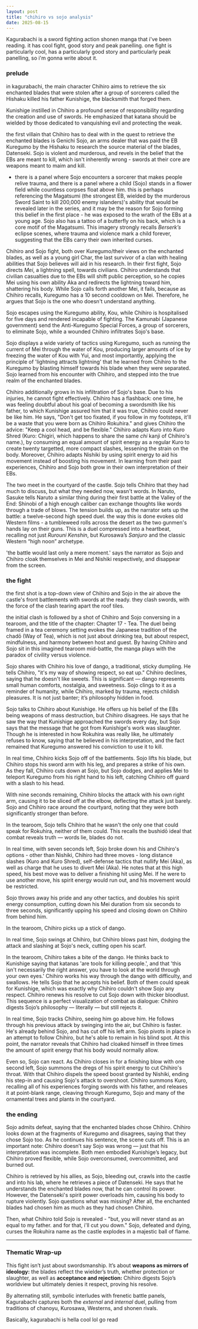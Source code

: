 ```yaml
---
layout: post
title: "chihiro vs sojo analysis"
date: 2025-08-15
---
```


Kagurabachi is a sword fighting action shonen manga that i've been reading. it has cool fight, good story and peak panelling. one fight is particularly cool, has a particularly good story and particularly peak panelling, so i'm gonna write about it.

### prelude

in kagurabachi, the main character Chihiro aims to retrieve the six enchanted blades that were stolen after a group of sorcerers called the Hishaku killed his father Kunishige, the blacksmith that forged them.

Kunishige instilled in Chihiro a profound sense of responsibility regarding the creation and use of swords. He emphasized that katana should be wielded by those dedicated to vanquishing evil and protecting the weak.

the first villain that Chihiro has to deal with in the quest to retrieve the enchanted blades is Genichi Sojo, an arms dealer that was paid the EB Kuregumo by the Hishaku to research the source material of the blades, Datenseki. Sojo is violent and murderous, and revels in the belief that the EBs are meant to kill, which isn't inherently wrong - swords at their core are weapons meant to maim and kill.

* there is a panel where Sojo encounters a sorcerer that makes people relive trauma, and there is a panel where a child (Sojo) stands in a flower field while countless corpses float above him. this is perhaps referencing the Magatsumi (the strongest EB, wielded by the murderous Sword Saint to kill 200,000 enemy islanders)'s ability that would be revealed later in the series, and it may be the reason for Sojo forming this belief in the first place - he was exposed to the wrath of the EBs at a young age. Sojo also has a tattoo of a butterfly on his back, which is a core motif of the Magatsumi. This imagery strongly recalls *Berserk’s* eclipse scenes, where trauma and violence mark a child forever, suggesting that the EBs carry their own inherited curses.

Chihiro and Sojo fight, both over Kuregumo/their views on the enchanted blades, as well as a young girl Char, the last survivor of a clan with healing abilities that Sojo believes will aid in his research. In their first fight, Sojo directs <i>Mei</i>, a lightning spell, towards civilians. Chihiro understands that civilian casualties due to the EBs will shift public perception, so he copies Mei using his own ability Aka and redirects the lightning toward him, shattering his body. While Sojo calls forth another Mei, it fails, because as Chihiro recalls, Kuregumo has a 10 second cooldown on Mei. Therefore, he argues that Sojo is the one who doesn't understand anything.

Sojo escapes using the Kuregumo ability, Kou, while Chihiro is hospitalised for five days and rendered incapable of fighting. The Kamunabi (Japanese government) send the Anti-Kuregumo Special Forces, a group of sorcerers, to eliminate Sojo, while a wounded Chihiro infiltrates Sojo's base.

Sojo displays a wide variety of tactics using Kuregumo, such as running the current of Mei through the water of Kou, producing larger amounts of ice by freezing the water of Kou with Yui, and most importantly, applying the principle of 'lightning attracts lightning' that he learned from Chihiro to the Kuregumo by blasting himself towards his blade when they were separated. Sojo learned from his encounter with Chihiro, and stepped into the true realm of the enchanted blades.

Chihiro additionally grows in his infiltration of Sojo's base. Due to his injuries, he cannot fight effectively. Chihiro has a flashback: one time, he was feeling doubtful about his goal of becoming a swordsmith like his father, to which Kunishige assured him that it was true, Chihiro could never be like him. He says, "Don't get too fixated, if you follow in my footsteps, it'll be a waste that you were born as Chihiro Rokuhira." and gives Chihiro the advice: "Keep a cool head, and be flexible." Chihiro adapts Kuro into Kuro Shred (Kuro: Chigiri, which happens to share the same <i>chi</i> kanji of Chihiro's name.), by consuming an equal amount of spirit energy as a regular Kuro to create twenty targetted, more compact slashes, lessening the strain on the body. Moreover, Chihiro adapts Nishiki by using spirit energy to aid his movement instead of boosting his movement. In learning from their past experiences, Chihiro and Sojo both grow in their own interpretation of their EBs.

The two meet in the courtyard of the castle. Sojo tells Chihiro that they had much to discuss, but what they needed now, wasn't words. In Naruto, Sasuke tells Naruto a similar thing during their first battle at the Valley of the End: Shinobi of a high enough caliber can exchange thoughts like words through a trade of blows. The tension builds up, as the narrator sets up the battle: a twelve-second high speed duel. the way this is done evokes old Western films - a tumbleweed rolls across the desert as the two gunmen's hands lay on their guns. This is a duel compressed into a heartbeat, recalling not just *Rurouni Kenshin*, but Kurosawa’s *Sanjuro* and the classic Western “high noon” archetype.

'the battle would last only a mere moment.' says the narrator as Sojo and Chihiro cloak themselves in Mei and Nishiki respectively, and disappear from the screen.

### the fight

the first shot is a top-down view of Chihiro and Sojo in the air above the castle's front battlements with swords at the ready. they clash swords, with the force of the clash tearing apart the roof tiles.

the initial clash is followed by a shot of Chihiro and Sojo conversing in a tearoom, and the title of the chapter: Chapter 17 - Tea. The duel being framed in a tea ceremony setting evokes the Japanese tradition of the chadō (Way of Tea), which is not just about drinking tea, but about respect, mindfulness, and harmony between host and guest. By having Chihiro and Sojo sit in this imagined tearoom mid-battle, the manga plays with the paradox of civility versus violence.

Sojo shares with Chihiro his love of dango, a traditional, sticky dumpling. He tells Chihiro, "it's my way of showing respect, so eat up." Chihiro declines, saying that he doesn't like sweets. This is significant — dango represents small human comforts, nostalgia, and sweetness. Sojo clings to it as a reminder of humanity, while Chihiro, marked by trauma, rejects childish pleasures. It is not just banter; it’s philosophy hidden in food.

Sojo talks to Chihiro about Kunishige. He offers up his belief of the EBs being weapons of mass destruction, but Chihiro disagrees. He says that he saw the way that Kunishige approached the swords every day, but Sojo says that the message that he got from Kunishige's work was slaughter. Though he is interested in how Rokuhira was really like, he ultimately refuses to know, saying that he believed in his interpretation, and the fact remained that Kuregumo answered his conviction to use it to kill.

In real time, Chihiro kicks Sojo off of the battlements. Sojo lifts his blade, but Chihiro stops his sword arm with his leg, and prepares a strike of his own. As they fall, Chihiro cuts down at Sojo, but Sojo dodges, and applies Mei to teleport Kuregumo from his right hand to his left, catching Chihiro off guard with a slash to his head.

With nine seconds remaining, Chihiro blocks the attack with his own right arm, causing it to be sliced off at the elbow, deflecting the attack just barely. Sojo and Chihiro race around the courtyard, noting that they were both significantly stronger than before.

In the tearoom, Sojo tells Chihiro that he wasn't the only one that could speak for Rokuhira, neither of them could. This recalls the bushidō ideal that combat reveals truth — words lie, blades do not.

In real time, with seven seconds left, Sojo broke down his and Chihiro's options - other than Nishiki, Chihiro had three moves - long distance slashes (Kuro and Kuro Shred), self-defense tactics that nullify Mei (Aka), as well as charge that he uses to divert Mei (Aka). He notes that at this high speed, his best move was to deliver a finishing hit using Mei. If he were to use another move, his spirit energy would run out, and his movement would be restricted.

Sojo throws away his pride and any other tactics, and doubles his spirit energy consumption, cutting down his Mei duration from six seconds to three seconds, significantly upping his speed and closing down on Chihiro from behind him.

In the tearoom, Chihiro picks up a stick of dango.

In real time, Sojo swings at Chihiro, but Chihiro blows past him, dodging the attack and slashing at Sojo's neck, cutting open his scarf.

In the tearoom, Chihiro takes a bite of the dango. He thinks back to Kunishige saying that katanas 'are tools for killing people.', and that 'this isn't necessarily the right answer, you have to look at the world through your own eyes.' Chihiro works his way through the dango with difficulty, and swallows. He tells Sojo that he accepts his belief. Both of them could speak for Kunishige, which was exactly why Chihiro couldn't show Sojo any respect. Chihiro renews his resolve to cut Sojo down with thicker bloodlust. This sequence is a perfect visualization of combat as dialogue: Chihiro digests Sojo’s philosophy — literally — but still rejects it.

In real time, Sojo tracks Chihiro, seeing him go above him. He follows through his previous attack by swinging into the air, but Chihiro is faster. He's already behind Sojo, and has cut off his left arm. Sojo pivots in place in an attempt to follow Chihiro, but he's able to remain in his blind spot. At this point, the narrator reveals that Chihiro had cloaked himself in three times the amount of spirit energy that his body would normally allow.

Even so, Sojo can react. As Chihiro closes in for a finishing blow with one second left, Sojo summons the dregs of his spirit energy to cut Chihiro's throat. With that Chihiro dispels the speed boost granted by Nishiki, ending his step-in and causing Sojo's attack to overshoot. Chihiro summons Kuro, recalling all of his experiences forging swords with his father, and releases it at point-blank range, cleaving through Kuregumo, Sojo and many of the ornamental trees and plants in the courtyard.

### the ending

Sojo admits defeat, saying that the enchanted blades chose Chihiro. Chihiro looks down at the fragments of Kuregumo and disagrees, saying that they chose Sojo too. As he continues his sentence, the scene cuts off. This is an important note: Chihiro doesn’t say Sojo was wrong — just that his interpretation was incomplete. Both men embodied Kunishige’s legacy, but Chihiro proved flexible, while Sojo overconsumed, overcommitted, and burned out.

Chihiro is retrieved by his allies, as Sojo, bleeding out, crawls into the castle and into his lab, where he retrieves a piece of Datenseki. He says that he understands the enchanted blades now, that he can control its power. However, the Datenseki's spirit power overloads him, causing his body to rupture violently. Sojo questions what was missing? After all, the enchanted blades had chosen him as much as they had chosen Chihiro.

Then, what Chihiro told Sojo is revealed - "but, you will never stand as an equal to my father. and for that, i'll cut you down." Sojo, defeated and dying, curses the Rokuhira name as the castle explodes in a majestic ball of flame.

---

### Thematic Wrap-up

This fight isn’t just about swordsmanship. It’s about **weapons as mirrors of ideology:** the blades reflect the wielder’s truth, whether protection or slaughter, as well as **acceptance and rejection:** Chihiro digests Sojo’s worldview but ultimately denies it respect, proving his resolve.

By alternating still, symbolic interludes with frenetic battle panels, Kagurabachi captures both the *external* and *internal* duel, pulling from traditions of chanoyu, Kurosawa, Westerns, and shonen rivals. 

Basically, kagurabachi is hella cool lol go read
